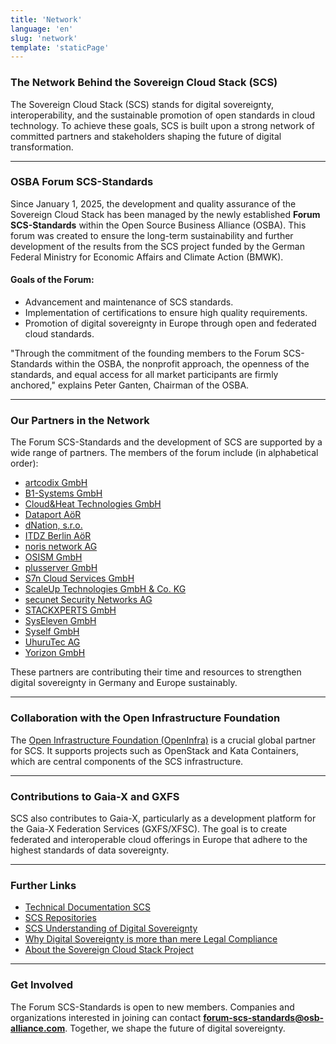 ```yaml
---
title: 'Network'
language: 'en'
slug: 'network'
template: 'staticPage'
---
```


### The Network Behind the Sovereign Cloud Stack (SCS)

The Sovereign Cloud Stack (SCS) stands for digital sovereignty, interoperability, and the sustainable promotion of open standards in cloud technology. To achieve these goals, SCS is built upon a strong network of committed partners and stakeholders shaping the future of digital transformation.

---

### **OSBA Forum SCS-Standards**

Since January 1, 2025, the development and quality assurance of the Sovereign Cloud Stack has been managed by the newly established **Forum SCS-Standards** within the Open Source Business Alliance (OSBA). This forum was created to ensure the long-term sustainability and further development of the results from the SCS project funded by the German Federal Ministry for Economic Affairs and Climate Action (BMWK).

#### **Goals of the Forum:**

- Advancement and maintenance of SCS standards.
- Implementation of certifications to ensure high quality requirements.
- Promotion of digital sovereignty in Europe through open and federated cloud standards.

"Through the commitment of the founding members to the Forum SCS-Standards within the OSBA, the nonprofit approach, the openness of the standards, and equal access for all market participants are firmly anchored," explains Peter Ganten, Chairman of the OSBA.

---

### **Our Partners in the Network**

The Forum SCS-Standards and the development of SCS are supported by a wide range of partners. The members of the forum include (in alphabetical order):

- [artcodix GmbH](https://artcodix.de)
- [B1-Systems GmbH](https://b1-systems.de)
- [Cloud&Heat Technologies GmbH](https://cloudandheat.com)
- [Dataport AöR](https://dataport.de)
- [dNation, s.r.o.](https://dnation.tech)
- [ITDZ Berlin AöR](https://www.itdz-berlin.de)
- [noris network AG](https://www.noris.de/en)
- [OSISM GmbH](https://osism.tech)
- [plusserver GmbH](https://plusserver.com)
- [S7n Cloud Services GmbH](https://garloff.de/s7n/)
- [ScaleUp Technologies GmbH & Co. KG](https://scaleuptech.com)
- [secunet Security Networks AG](https://secunet.com)
- [STACKXPERTS GmbH](https://stackxperts.com)
- [SysEleven GmbH](https://syseleven.de)
- [Syself GmbH](https://syself.com)
- [UhuruTec AG](https://uhurutec.com)
- [Yorizon GmbH](https://yorizon.com)

These partners are contributing their time and resources to strengthen digital sovereignty in Germany and Europe sustainably.

---

### **Collaboration with the Open Infrastructure Foundation**

The [Open Infrastructure Foundation (OpenInfra)](https://openinfra.dev) is a crucial global partner for SCS. It supports projects such as OpenStack and Kata Containers, which are central components of the SCS infrastructure.

---

### **Contributions to Gaia-X and GXFS**

SCS also contributes to Gaia-X, particularly as a development platform for the Gaia-X Federation Services (GXFS/XFSC). The goal is to create federated and interoperable cloud offerings in Europe that adhere to the highest standards of data sovereignty.

---

### **Further Links**

- [Technical Documentation SCS](https://docs.scs.community)
- [SCS Repositories](https://github.com/SovereignCloudStack)
- [SCS Understanding of Digital Sovereignty](https://scs.community/en/digital-sovereignty)
- [Why Digital Sovereignty is more than mere Legal Compliance](https://scs.community/en/2024/sovereignty-compliance)
- [About the Sovereign Cloud Stack Project](https://scs.community/en/about-scs)

---

### **Get Involved**

The Forum SCS-Standards is open to new members. Companies and organizations interested in joining can contact **<forum-scs-standards@osb-alliance.com>**. Together, we shape the future of digital sovereignty.
